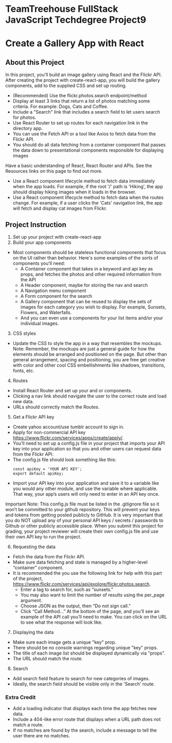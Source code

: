 # TeamTreehouse FullStack JavaScript Techdegree Project9
# Create a Gallery App with React

## About this Project

In this project, you'll build an image gallery using React and the Flickr API. After creating the project with create-react-app, you will build the gallery components, add to the supplied CSS and set up routing.

- (Recommended) Use the flickr.photos.search endpoint/method
- Display at least 3 links that return a list of photos matching some criteria. For example: Dogs, Cats and Coffee.
- Include a "Search" link that includes a search field to let users search for photos.
- Use React Router to set up routes for each navigation link in the directory app.
- You can use the Fetch API or a tool like Axios to fetch data from the Flickr API.
- You should do all data fetching from a container component that passes the data down to presentational components responsible for displaying images

Have a basic understanding of React, React Router and APIs. See the Resources links on this page to find out more.
- Use a React component lifecycle method to fetch data immediately when the app loads. For example, if the root '/' path is 'Hiking', the app should display hiking images when it loads in the browser.
- Use a React component lifecycle method to fetch data when the routes change. For example, if a user clicks the 'Cats' navigation link, the app will fetch and display cat images from Flickr.

## Project Instruction

1. Set up your project with create-react-app
2. Build your app components
  - Most components should be stateless functional components that focus on the UI rather than behavior. Here's some examples of the sorts of components you’ll need:
    - A Container component that takes in a keyword and api key as props, and fetches the photos and other required information from the API
    - A Header component, maybe for storing the nav and search
    - A Navigation menu component
    - A Form component for the search
    - A Gallery component that can be reused to display the sets of images for each category you wish to display. For example, Sunsets, Flowers, and Waterfalls.
    - And you can even use a components for your list items and/or your individual images.
3. CSS styles
  - Update the CSS to style the app in a way that resembles the mockups.
Note: Remember, the mockups are just a general guide for how the elements should be arranged and positioned on the page. But other than general arrangement, spacing and positioning, you are free get creative with color and other cool CSS embellishments like shadows, transitions, fonts, etc.

4. Routes
  - Install React Router and set up your <Route> and <Link> or <NavLink> components.
  - Clicking a nav link should navigate the user to the correct route and load new data.
  - URLs should correctly match the Routes.

5. Get a Flickr API key
  - Create yahoo account/use tumblr account to sign in.
  - Apply for non-commercial API key https://www.flickr.com/services/apps/create/apply/.
  - You’ll need to set up a config.js file in your project that imports your API key into your application so that you and other users can request data from the Flickr API.
  - The config.js file should look something like this:
    ```
    const apiKey = 'YOUR API KEY';
    export default apiKey;
    ```
  - Import your API key into your application and save it to a variable like you would any other module, and use the variable where applicable. That way, your app’s users will only need to enter in an API key once.

Important Note: This config.js file must be listed in the .gitignore file so it won’t be committed to your github repository. This will prevent your keys and tokens from getting posted publicly to GitHub. It is very important that you do NOT upload any of your personal API keys / secrets / passwords to Github or other publicly accessible place. When you submit this project for grading, your project reviewer will create their own config.js file and use their own API key to run the project.

6. Requesting the data
  - Fetch the data from the Flickr API.
  - Make sure data fetching and state is managed by a higher-level “container” component.
  - It is recommended the you use the following link for help with this part of the project, https://www.flickr.com/services/api/explore/flickr.photos.search.
    - Enter a tag to search for, such as “sunsets.”
    - You may also want to limit the number of results using the per_page argument.
    - Choose JSON as the output, then “Do not sign call.”
    - Click “Call Method...” At the bottom of the page, and you’ll see an example of the API call you’ll need to make. You can click on the URL to see what the response will look like.

7. Displaying the data
  - Make sure each image gets a unique "key" prop.
  - There should be no console warnings regarding unique "key" props.
  - The title of each image list should be displayed dynamically via "props".
  - The URL should match the route.

8. Search
  - Add search field feature to search for new categories of images.
  - Ideally, the search field should be visible only in the 'Search' route.

### Extra Credit
- Add a loading indicator that displays each time the app fetches new data.
- Include a 404-like error route that displays when a URL path does not match a route.
- If no matches are found by the search, include a message to tell the user there are no matches.